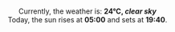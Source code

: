 <p  align="center"><br/>Currently, the weather is: <b> 24°C, <i>clear sky</i></b></br>Today, the sun rises at <b>05:00</b> and sets at <b>19:40</b>.</p>